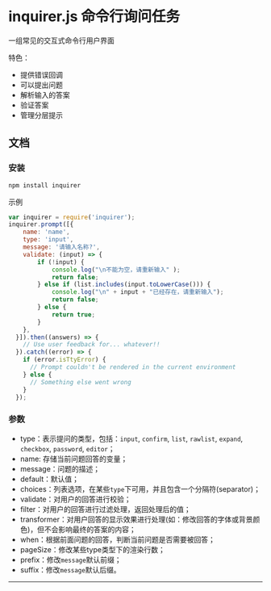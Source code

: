 # inquirer.js 命令行询问任务

一组常见的交互式命令行用户界面

特色：
- 提供错误回调
- 可以提出问题
- 解析输入的答案
- 验证答案
- 管理分层提示


## 文档

### 安装
```sh
npm install inquirer
```
示例
```js
var inquirer = require('inquirer');
inquirer.prompt([{
    name: 'name',
    type: 'input',
    message: '请输入名称?',
    validate: (input) => {
        if (!input) {
            console.log("\n不能为空，请重新输入" );
            return false;
        } else if (list.includes(input.toLowerCase())) {
            console.log("\n" + input + "已经存在，请重新输入");
            return false;
        } else {
            return true;
        }
    },
  }]).then((answers) => {
    // Use user feedback for... whatever!!
  }).catch((error) => {
    if (error.isTtyError) {
      // Prompt couldn't be rendered in the current environment
    } else {
      // Something else went wrong
    }
  });
```

### 参数 

- type：表示提问的类型，包括：`input`, `confirm`, `list`, `rawlist`, `expand`, `checkbox`, `password`, `editor`；
- name: 存储当前问题回答的变量；
- message：问题的描述；
- default：默认值；
- choices：列表选项，在某些`type`下可用，并且包含一个分隔符(separator)；
- validate：对用户的回答进行校验；
- filter：对用户的回答进行过滤处理，返回处理后的值；
- transformer：对用户回答的显示效果进行处理(如：修改回答的字体或背景颜色)，但不会影响最终的答案的内容；
- when：根据前面问题的回答，判断当前问题是否需要被回答；
- pageSize：修改某些type类型下的渲染行数；
- prefix：修改`message`默认前缀；
- suffix：修改`message`默认后缀。
<hr/>
